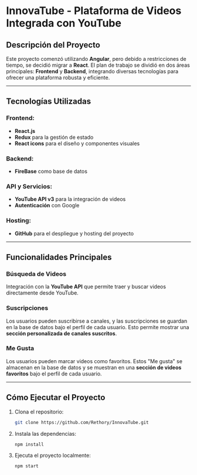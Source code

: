 #  InnovaTube - Plataforma de Videos Integrada con YouTube

## Descripción del Proyecto

Este proyecto comenzó utilizando **Angular**, pero debido a restricciones de tiempo, se decidió migrar a **React**. El plan de trabajo se dividió en dos áreas principales: **Frontend** y **Backend**, integrando diversas tecnologías para ofrecer una plataforma robusta y eficiente.

---

## Tecnologías Utilizadas

### Frontend:
- **React.js**
- **Redux** para la gestión de estado
- **React icons** para el diseño y componentes visuales

### Backend:
-  **FireBase** como base de datos

### API y Servicios:
- **YouTube API v3** para la integración de videos
- **Autenticación** con Google

### Hosting:
- **GitHub** para el despliegue y hosting del proyecto

---

## Funcionalidades Principales

### Búsqueda de Videos
Integración con la **YouTube API** que permite traer y buscar videos directamente desde YouTube.

### Suscripciones
Los usuarios pueden suscribirse a canales, y las suscripciones se guardan en la base de datos bajo el perfil de cada usuario. Esto permite mostrar una **sección personalizada de canales suscritos**.

### Me Gusta
Los usuarios pueden marcar videos como favoritos. Estos "Me gusta" se almacenan en la base de datos y se muestran en una **sección de videos favoritos** bajo el perfil de cada usuario.

---

## Cómo Ejecutar el Proyecto

1. Clona el repositorio:
   ```bash
   git clone https://github.com/Rethory/InnovaTube.git

2. Instala las dependencias:
   ```bash
   npm install

1. Ejecuta el proyecto localmente:
   ```bash
   npm start